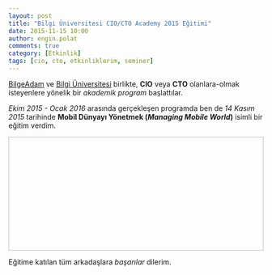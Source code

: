 ```yaml
---
layout: post
title: "Bilgi Üniversitesi CIO/CTO Academy 2015 Eğitimi"
date: 2015-11-15 10:00
author: engin.polat
comments: true
category: [Etkinlik]
tags: [cio, cto, etkinliklerim, seminer]
---
```

<a href="http://www.bilgeadam.com/" target="_blank">BilgeAdam</a> ve <a href="http://www.bilgi.edu.tr/" target="_blank">Bilgi Üniversitesi</a> birlikte, **CIO** veya **CTO** olanlara-olmak isteyenlere yönelik bir *akademik program* başlattılar.

*Ekim 2015 - Ocak 2016* arasında gerçekleşen programda ben de *14 Kasım 2015* tarihinde **Mobil Dünyayı Yönetmek (*Managing Mobile World*)** isimli bir eğitim verdim.

<img class="lazy img-responsive" data-src="/assets/uploads/2015/11/cio-cto.png" width="600" height="225" />

Eğitime katılan tüm arkadaşlara *başarılar* dilerim.